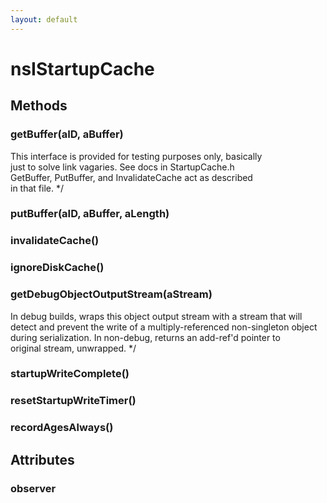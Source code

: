 ```yaml
---
layout: default
---
```


# nsIStartupCache #

## Methods ##

### getBuffer(aID, aBuffer) ###
 This interface is provided for testing purposes only, basically  
 just to solve link vagaries. See docs in StartupCache.h  
 GetBuffer, PutBuffer, and InvalidateCache act as described   
 in that file. */  

### putBuffer(aID, aBuffer, aLength) ###

### invalidateCache() ###

### ignoreDiskCache() ###

### getDebugObjectOutputStream(aStream) ###
 In debug builds, wraps this object output stream with a stream that will   
 detect and prevent the write of a multiply-referenced non-singleton object   
 during serialization. In non-debug, returns an add-ref'd pointer to  
 original stream, unwrapped. */  

### startupWriteComplete() ###

### resetStartupWriteTimer() ###

### recordAgesAlways() ###

## Attributes ##

### observer ###
